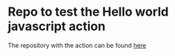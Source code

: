 # Repo to test the Hello world javascript action
The repository with the action can be found [here](https://github.com/ULL-ESIT-PL-2021/hello-js-action-Daniel-del-Castillo)